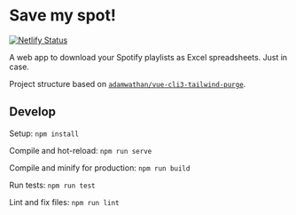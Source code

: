 Save my spot!
=============

[![Netlify Status](https://api.netlify.com/api/v1/badges/f4dce046-18fe-4db0-b89b-68b7b2d7d5e8/deploy-status)](https://app.netlify.com/sites/awesome-hermann-207806/deploys)

A web app to download your Spotify playlists as Excel spreadsheets. Just in case.

Project structure based on [`adamwathan/vue-cli3-tailwind-purge`](https://github.com/adamwathan/vue-cli3-tailwind-purge).

Develop
-------

Setup: `npm install`

Compile and hot-reload: `npm run serve`

Compile and minify for production: `npm run build`

Run tests: `npm run test`

Lint and fix files: `npm run lint`
